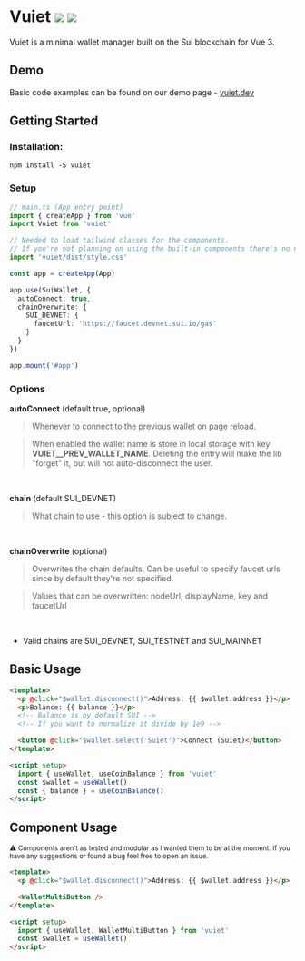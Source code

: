 # Vuiet ![](https://img.shields.io/npm/v/vuiet?color=blue) ![](https://img.shields.io/npm/dm/vuiet?color=blue)

Vuiet is a minimal wallet manager built on the Sui blockchain for Vue 3.

## Demo

Basic code examples can be found on our demo page - [vuiet.dev](https://vuiet.dev)

## Getting Started

### Installation:

```
npm install -S vuiet
```

### Setup
```ts
// main.ts (App entry point)
import { createApp } from 'vue'
import Vuiet from 'vuiet'

// Needed to load tailwind classes for the components.
// If you're not planning on using the built-in components there's no need to import it.
import 'vuiet/dist/style.css'

const app = createApp(App)

app.use(SuiWallet, {
  autoConnect: true,
  chainOverwrite: {
    SUI_DEVNET: {
      faucetUrl: 'https://faucet.devnet.sui.io/gas'
    }
  }
})

app.mount('#app')
```

### Options
<b>autoConnect</b> (default true, optional)
> Whenever to connect to the previous wallet on page reload.

> When enabled the wallet name is store in local storage with key <b>VUIET__PREV_WALLET_NAME</b>. 
Deleting the entry will make the lib "forget" it, but will not auto-disconnect the user.

<br />

<b>chain</b> (default SUI_DEVNET)
> What chain to use - this option is subject to change.

<br />

<b>chainOverwrite</b> (optional)
> Overwrites the chain defaults. Can be useful to specify faucet urls since by default they're not specified.

> Values that can be overwritten: nodeUrl, displayName, key and faucetUrl

<br />

* Valid chains are SUI_DEVNET, SUI_TESTNET and SUI_MAINNET

## Basic Usage

```html
<template>
  <p @click="$wallet.disconnect()">Address: {{ $wallet.address }}</p>
  <p>Balance: {{ balance }}</p>
  <!-- Balance is by default SUI -->
  <!-- If you want to normalize it divide by 1e9 -->

  <button @click="$wallet.select('Suiet')">Connect (Suiet)</button>
</template>

<script setup>
  import { useWallet, useCoinBalance } from 'vuiet'
  const $wallet = useWallet()
  const { balance } = useCoinBalance()
</script>
```

## Component Usage

<sub>⚠️ Components aren't as tested and modular as I wanted them to be at the moment. If you have any suggestions or found a bug feel free to open an issue.</sub>

```html
<template>
  <p @click="$wallet.disconnect()">Address: {{ $wallet.address }}</p>

  <WalletMultiButton />
</template>

<script setup>
  import { useWallet, WalletMultiButton } from 'vuiet'
  const $wallet = useWallet()
</script>
```
